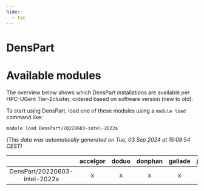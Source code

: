 ```yaml
---
hide:
  - toc
---
```


DensPart
========

# Available modules


The overview below shows which DensPart installations are available per HPC-UGent Tier-2cluster, ordered based on software version (new to old).

To start using DensPart, load one of these modules using a `module load` command like:

```shell
module load DensPart/20220603-intel-2022a
```

*(This data was automatically generated on Tue, 03 Sep 2024 at 15:09:54 CEST)*  

| |accelgor|doduo|donphan|gallade|joltik|shinx|skitty|
| :---: | :---: | :---: | :---: | :---: | :---: | :---: | :---: |
|DensPart/20220603-intel-2022a|x|x|x|x|x|-|x|

